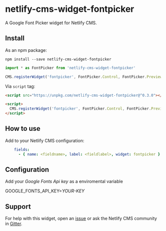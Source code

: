 # netlify-cms-widget-fontpicker

A Google Font Picker widget for Netlify CMS.

## Install

As an npm package:

```shell
npm install --save netlify-cms-widget-fontpicker
```

```js
import * as FontPicker from 'netlify-cms-widget-fontpicker'

CMS.registerWidget('fontpicker', FontPicker.Control, FontPicker.Preview)
```

Via `script` tag:

```html
<script src="https://unpkg.com/netlify-cms-widget-fontpicker@^0.3.0"></script>

<script>
  CMS.registerWidget('fontpicker', FontPicker.Control, FontPicker.Preview)
</script>
```

## How to use

Add to your Netlify CMS configuration:

```yaml
    fields:
      - { name: <fieldname>, label: <fieldlabel>, widget: fontpicker }
```

## Configuration

Add your *Google Fonts Api key* as a enviromental variable

GOOGLE_FONTS_API_KEY=*YOUR-KEY*

## Support

For help with this widget, open an [issue](https://github.com/sekmet/netlify-cms-widget-fontpicker) or ask the Netlify CMS community in [Gitter](https://gitter.im/netlify/netlifycms).
